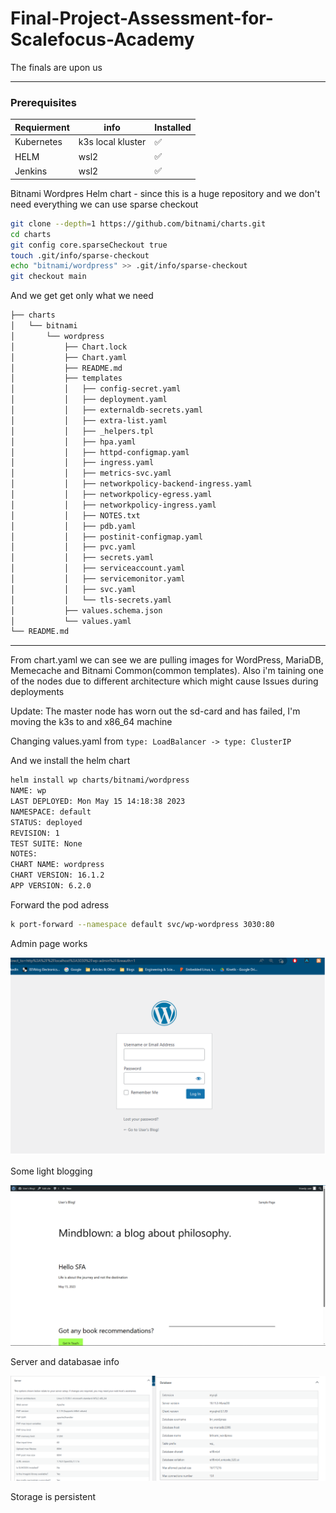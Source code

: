 # Final-Project-Assessment-for-Scalefocus-Academy
The finals are upon us

---
### Prerequisites

| Requierment| info              | Installed  |
| ---------- | ----------------- | --- |
| Kubernetes | k3s local kluster | ✅  |
| HELM       | wsl2              | ✅  |
| Jenkins    | wsl2              | ✅  |

Bitnami Wordpres Helm chart - since this is a huge repository and we don't need everything we can use sparse checkout

```bash
git clone --depth=1 https://github.com/bitnami/charts.git
cd charts
git config core.sparseCheckout true
touch .git/info/sparse-checkout
echo "bitnami/wordpress" >> .git/info/sparse-checkout
git checkout main

```

And we get get only what we need
```bash
├── charts
│   └── bitnami
│       └── wordpress
│           ├── Chart.lock
│           ├── Chart.yaml
│           ├── README.md
│           ├── templates
│           │   ├── config-secret.yaml
│           │   ├── deployment.yaml
│           │   ├── externaldb-secrets.yaml
│           │   ├── extra-list.yaml
│           │   ├── _helpers.tpl
│           │   ├── hpa.yaml
│           │   ├── httpd-configmap.yaml
│           │   ├── ingress.yaml
│           │   ├── metrics-svc.yaml
│           │   ├── networkpolicy-backend-ingress.yaml
│           │   ├── networkpolicy-egress.yaml
│           │   ├── networkpolicy-ingress.yaml
│           │   ├── NOTES.txt
│           │   ├── pdb.yaml
│           │   ├── postinit-configmap.yaml
│           │   ├── pvc.yaml
│           │   ├── secrets.yaml
│           │   ├── serviceaccount.yaml
│           │   ├── servicemonitor.yaml
│           │   ├── svc.yaml
│           │   └── tls-secrets.yaml
│           ├── values.schema.json
│           └── values.yaml
└── README.md

```
---
From chart.yaml we can see we are pulling images for WordPress, MariaDB, Memecache and Bitnami Common(common templates).
Also i'm taining one of the nodes due to different architecture which might cause Issues during deployments

Update: The master node has worn out the sd-card and has failed, I'm moving the k3s to and x86_64 machine


Changing values.yaml from ```type: LoadBalancer -> type: ClusterIP```


And we install the helm chart
```bash
helm install wp charts/bitnami/wordpress
NAME: wp
LAST DEPLOYED: Mon May 15 14:18:38 2023
NAMESPACE: default
STATUS: deployed
REVISION: 1
TEST SUITE: None
NOTES:
CHART NAME: wordpress
CHART VERSION: 16.1.2
APP VERSION: 6.2.0
```

Forward the pod adress 
```bash
k port-forward --namespace default svc/wp-wordpress 3030:80
```

Admin page works

![admin](imgs/Admin.png)

Some light blogging 

![frontpage](imgs/Hello.png)

Server and databasae info

![health](imgs/health%20check.png)

Storage is persistent 


